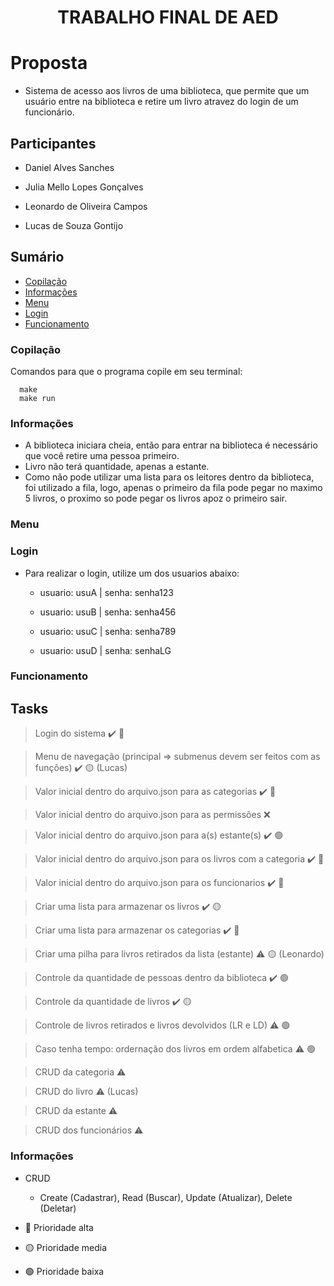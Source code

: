 <h1 align="center">TRABALHO FINAL DE AED</h1>

# Proposta

- Sistema de acesso aos livros de uma biblioteca, que permite que um usuário entre na biblioteca e retire um livro atravez do login de um funcionário.

## Participantes

- Daniel Alves Sanches

- Julia Mello Lopes Gonçalves

- Leonardo de Oliveira Campos

- Lucas de Souza Gontijo

## Sumário
<!--ts-->
   * [Copilação](#Copilação)
   * [Informações](#Informações)
   * [Menu](#Menu)
   * [Login](#Login)
   * [Funcionamento](#Funcionamento)
<!--te-->

### Copilação 

Comandos para que o programa copile em seu terminal:

      make
      make run

### Informações

- A biblioteca iniciara cheia, então para entrar na biblioteca é necessário que você retire uma pessoa primeiro.
- Livro não terá quantidade, apenas a estante.
- Como não pode utilizar uma lista para os leitores dentro da biblioteca, foi utilizado a fila, logo, apenas o primeiro da fila pode pegar no maximo 5 livros, o proximo so pode pegar os livros apoz o primeiro sair.

### Menu



### Login

- Para realizar o login, utilize um dos usuarios abaixo:
  - usuario: usuA | senha: senha123

  - usuario: usuB | senha: senha456

  - usuario: usuC | senha: senha789

  - usuario: usuD | senha: senhaLG

### Funcionamento 

## Tasks

> Login do sistema :heavy_check_mark: 🔴

> Menu de navegação (principal => submenus devem ser feitos com as funções) :heavy_check_mark: 🟡 (Lucas)

> Valor inicial dentro do arquivo.json  para as categorias :heavy_check_mark: 🔴

> Valor inicial dentro do arquivo.json  para as permissões :x:

> Valor inicial dentro do arquivo.json  para a(s) estante(s) :heavy_check_mark: 🟢

> Valor inicial dentro do arquivo.json  para os livros com a categoria :heavy_check_mark: 🔴

> Valor inicial dentro do arquivo.json  para os funcionarios :heavy_check_mark: 🔴

> Criar uma lista para armazenar os livros :heavy_check_mark: 🟡

> Criar uma lista para armazenar os categorias :heavy_check_mark: 🔴

> Criar uma pilha para livros retirados da lista (estante) :warning: 🟡 (Leonardo)

> Controle da quantidade de pessoas dentro da biblioteca :heavy_check_mark: 🟢

> Controle da quantidade de livros :heavy_check_mark: 🟡

> Controle de livros retirados e livros devolvidos (LR e LD) :warning: 🟢

> Caso tenha tempo: ordernação dos livros em ordem alfabetica :warning: 🟢

> CRUD da categoria :warning:

> CRUD do livro :warning: (Lucas)

> CRUD da estante :warning:

> CRUD dos funcionários :warning:

### Informações

- CRUD
  - Create (Cadastrar), Read (Buscar), Update (Atualizar), Delete (Deletar)

- 🔴 Prioridade alta
- 🟡 Prioridade media
- 🟢 Prioridade baixa

